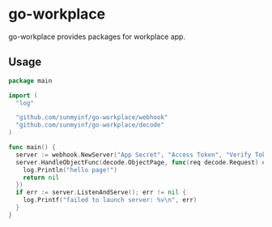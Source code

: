 # go-workplace
go-workplace provides packages for workplace app.

## Usage
```go
package main

import (
  "log"

  "github.com/sunmyinf/go-workplace/webhook"
  "github.com/sunmyinf/go-workplace/decode"
)

func main() {
  server := webhook.NewServer("App Secret", "Access Token", "Verify Token")
  server.HandleObjectFunc(decode.ObjectPage, func(req decode.Request) error {
    log.Println("hello page!")
    return nil
  })
  if err := server.ListenAndServe(); err != nil {
    log.Printf("failed to launch server: %v\n", err)
  }
}

```
